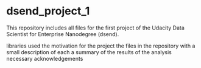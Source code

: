 # dsend_project_1
This repository includes all files for the first project of the Udacity Data Scientist for Enterprise Nanodegree (dsend).

libraries used
the motivation for the project
the files in the repository with a small description of each
a summary of the results of the analysis
necessary acknowledgements
